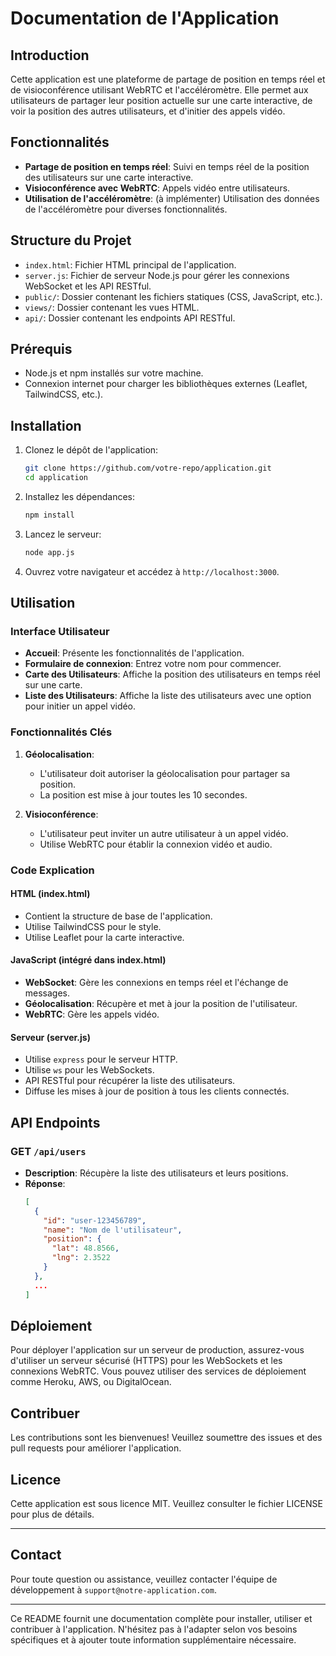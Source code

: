 # Documentation de l'Application

## Introduction

Cette application est une plateforme de partage de position en temps réel et de visioconférence utilisant WebRTC et l'accéléromètre. Elle permet aux utilisateurs de partager leur position actuelle sur une carte interactive, de voir la position des autres utilisateurs, et d'initier des appels vidéo.

## Fonctionnalités

- **Partage de position en temps réel**: Suivi en temps réel de la position des utilisateurs sur une carte interactive.
- **Visioconférence avec WebRTC**: Appels vidéo entre utilisateurs.
- **Utilisation de l'accéléromètre**: (à implémenter) Utilisation des données de l'accéléromètre pour diverses fonctionnalités.

## Structure du Projet

- `index.html`: Fichier HTML principal de l'application.
- `server.js`: Fichier de serveur Node.js pour gérer les connexions WebSocket et les API RESTful.
- `public/`: Dossier contenant les fichiers statiques (CSS, JavaScript, etc.).
- `views/`: Dossier contenant les vues HTML.
- `api/`: Dossier contenant les endpoints API RESTful.

## Prérequis

- Node.js et npm installés sur votre machine.
- Connexion internet pour charger les bibliothèques externes (Leaflet, TailwindCSS, etc.).

## Installation

1. Clonez le dépôt de l'application:

   ```bash
   git clone https://github.com/votre-repo/application.git
   cd application
   ```

2. Installez les dépendances:

   ```bash
   npm install
   ```

3. Lancez le serveur:

   ```bash
   node app.js
   ```

4. Ouvrez votre navigateur et accédez à `http://localhost:3000`.

## Utilisation

### Interface Utilisateur

- **Accueil**: Présente les fonctionnalités de l'application.
- **Formulaire de connexion**: Entrez votre nom pour commencer.
- **Carte des Utilisateurs**: Affiche la position des utilisateurs en temps réel sur une carte.
- **Liste des Utilisateurs**: Affiche la liste des utilisateurs avec une option pour initier un appel vidéo.

### Fonctionnalités Clés

1. **Géolocalisation**:
   - L'utilisateur doit autoriser la géolocalisation pour partager sa position.
   - La position est mise à jour toutes les 10 secondes.

2. **Visioconférence**:
   - L'utilisateur peut inviter un autre utilisateur à un appel vidéo.
   - Utilise WebRTC pour établir la connexion vidéo et audio.

### Code Explication

#### HTML (index.html)

- Contient la structure de base de l'application.
- Utilise TailwindCSS pour le style.
- Utilise Leaflet pour la carte interactive.

#### JavaScript (intégré dans index.html)

- **WebSocket**: Gère les connexions en temps réel et l'échange de messages.
- **Géolocalisation**: Récupère et met à jour la position de l'utilisateur.
- **WebRTC**: Gère les appels vidéo.

#### Serveur (server.js)

- Utilise `express` pour le serveur HTTP.
- Utilise `ws` pour les WebSockets.
- API RESTful pour récupérer la liste des utilisateurs.
- Diffuse les mises à jour de position à tous les clients connectés.

## API Endpoints

### GET `/api/users`

- **Description**: Récupère la liste des utilisateurs et leurs positions.
- **Réponse**:
  ```json
  [
    {
      "id": "user-123456789",
      "name": "Nom de l'utilisateur",
      "position": {
        "lat": 48.8566,
        "lng": 2.3522
      }
    },
    ...
  ]
  ```

## Déploiement

Pour déployer l'application sur un serveur de production, assurez-vous d'utiliser un serveur sécurisé (HTTPS) pour les WebSockets et les connexions WebRTC. Vous pouvez utiliser des services de déploiement comme Heroku, AWS, ou DigitalOcean.

## Contribuer

Les contributions sont les bienvenues! Veuillez soumettre des issues et des pull requests pour améliorer l'application.

## Licence

Cette application est sous licence MIT. Veuillez consulter le fichier LICENSE pour plus de détails.

---

## Contact

Pour toute question ou assistance, veuillez contacter l'équipe de développement à `support@notre-application.com`.

---

Ce README fournit une documentation complète pour installer, utiliser et contribuer à l'application. N'hésitez pas à l'adapter selon vos besoins spécifiques et à ajouter toute information supplémentaire nécessaire.